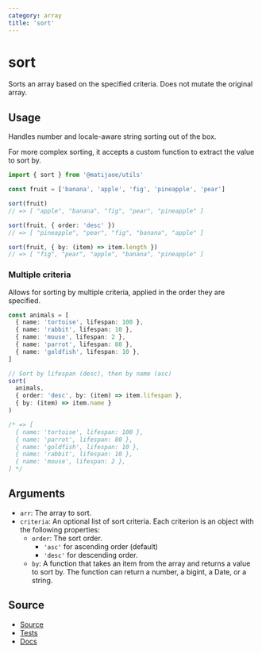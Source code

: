 ```yaml
---
category: array
title: 'sort'
---
```


# sort

Sorts an array based on the specified criteria. Does not mutate the original array.

## Usage

Handles number and locale-aware string sorting out of the box. 

For more complex sorting, it accepts a custom function to extract the value to sort by.

```ts
import { sort } from '@matijaoe/utils'

const fruit = ['banana', 'apple', 'fig', 'pineapple', 'pear']

sort(fruit)
// => [ "apple", "banana", "fig", "pear", "pineapple" ]

sort(fruit, { order: 'desc' })
// => [ "pineapple", "pear", "fig", "banana", "apple" ]

sort(fruit, { by: (item) => item.length })
// => [ "fig", "pear", "apple", "banana", "pineapple" ]
```

### Multiple criteria

Allows for sorting by multiple criteria, applied in the order they are specified.

```ts
const animals = [
  { name: 'tortoise', lifespan: 100 },
  { name: 'rabbit', lifespan: 10 },
  { name: 'mouse', lifespan: 2 },
  { name: 'parrot', lifespan: 80 },
  { name: 'goldfish', lifespan: 10 },
]

// Sort by lifespan (desc), then by name (asc)
sort(
  animals,
  { order: 'desc', by: (item) => item.lifespan },
  { by: (item) => item.name }
)

/* => [
  { name: 'tortoise', lifespan: 100 },
  { name: 'parrot', lifespan: 80 },
  { name: 'goldfish', lifespan: 10 },
  { name: 'rabbit', lifespan: 10 },
  { name: 'mouse', lifespan: 2 },
] */
```


## Arguments
- `arr`: The array to sort.
- `criteria`: An optional list of sort criteria. Each criterion is an object with the following properties:
  - `order`: The sort order. 
    - `'asc'` for ascending order (default)
    - `'desc'` for descending order.
  - `by`: A function that takes an item from the array and returns a value to sort by. The function can return a number, a bigint, a Date, or a string.

## Source

- [Source](https://github.com/matijaoe/utils/blob/main/packages/core/src/array/sort.ts)
- [Tests](https://github.com/matijaoe/utils/blob/main/packages/core/src/array/sort.test.ts)
- [Docs](https://github.com/matijaoe/utils/blob/main/docs/array/sort.md)

